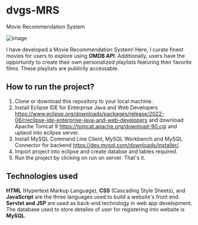 # dvgs-MRS
Movie Recommendation System

![image](https://github.com/GayathriSwethaDara/dvgs-MRS/assets/117058818/14cbd912-f964-4103-8d10-a61da2ebd138)

I have developed a Movie Recommendation System! Here, I curate finest movies for users to explore using **OMDB API**. Additionally, users have the opportunity to create their own personalized playlists featuring their favorite films. These playlists are publiclly accessable.

## How to run the project?
1. Clone or download this repository to your local machine.
2. Install Eclipse IDE for Enterprise Java and Web Developers https://www.eclipse.org/downloads/packages/release/2022-06/r/eclipse-ide-enterprise-java-and-web-developers and download Apache Tomcat 9 https://tomcat.apache.org/download-90.cgi and uplaod into eclipse server.
3. Install MySQL Command Line Client, MySQL Workbench and MySQL Connector for backend https://dev.mysql.com/downloads/installer/.
4. Import project into eclipse and create databse and tables required.
5. Run the project by clicking on run on server. That's it.

## Technologies used
**HTML** (Hypertext Markup Language), **CSS** (Cascading Style Sheets), and **JavaScript** are the three languages used to build a website's front end. **Servlet and JSP** are used as back-end technology in web app development. The database used to store detailes of user for registering into website is **MySQL**.

